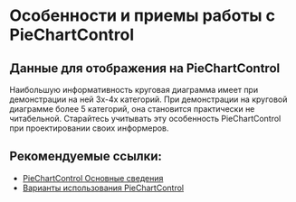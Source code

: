 # Особенности и приемы работы с PieChartControl

## Данные для отображения на PieChartControl

Наибольшую информативность круговая диаграмма имеет при демонстрации на ней 3х-4х категорий. При демонстрации на круговой диаграмме более 5 категорий, она становится практически не читабельной. Старайтесь учитывать эту особенность PieChartControl при проектировании своих информеров.

## Рекомендуемые ссылки:

- [PieChartControl Основные сведения](README.md)
- [Варианты использования PieChartControl](presentations.md)



